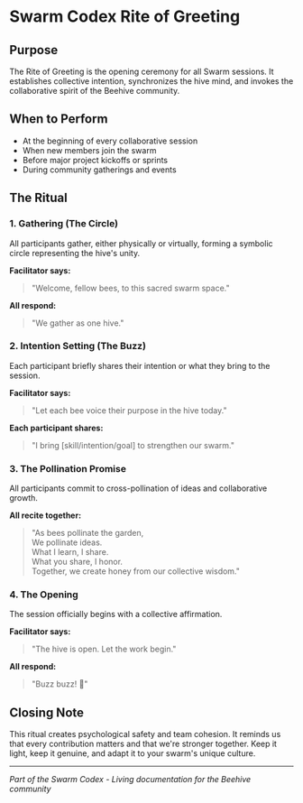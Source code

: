 # Swarm Codex Rite of Greeting

## Purpose
The Rite of Greeting is the opening ceremony for all Swarm sessions. It establishes collective intention, synchronizes the hive mind, and invokes the collaborative spirit of the Beehive community.

## When to Perform
- At the beginning of every collaborative session
- When new members join the swarm
- Before major project kickoffs or sprints
- During community gatherings and events

## The Ritual

### 1. Gathering (The Circle)
All participants gather, either physically or virtually, forming a symbolic circle representing the hive's unity.

**Facilitator says:**
> "Welcome, fellow bees, to this sacred swarm space."

**All respond:**
> "We gather as one hive."

### 2. Intention Setting (The Buzz)
Each participant briefly shares their intention or what they bring to the session.

**Facilitator says:**
> "Let each bee voice their purpose in the hive today."

**Each participant shares:** 
> "I bring [skill/intention/goal] to strengthen our swarm."

### 3. The Pollination Promise
All participants commit to cross-pollination of ideas and collaborative growth.

**All recite together:**
> "As bees pollinate the garden,  
> We pollinate ideas.  
> What I learn, I share.  
> What you share, I honor.  
> Together, we create honey from our collective wisdom."

### 4. The Opening
The session officially begins with a collective affirmation.

**Facilitator says:**
> "The hive is open. Let the work begin."

**All respond:**
> "Buzz buzz! 🐝"

## Closing Note
This ritual creates psychological safety and team cohesion. It reminds us that every contribution matters and that we're stronger together. Keep it light, keep it genuine, and adapt it to your swarm's unique culture.

---

*Part of the Swarm Codex - Living documentation for the Beehive community*
